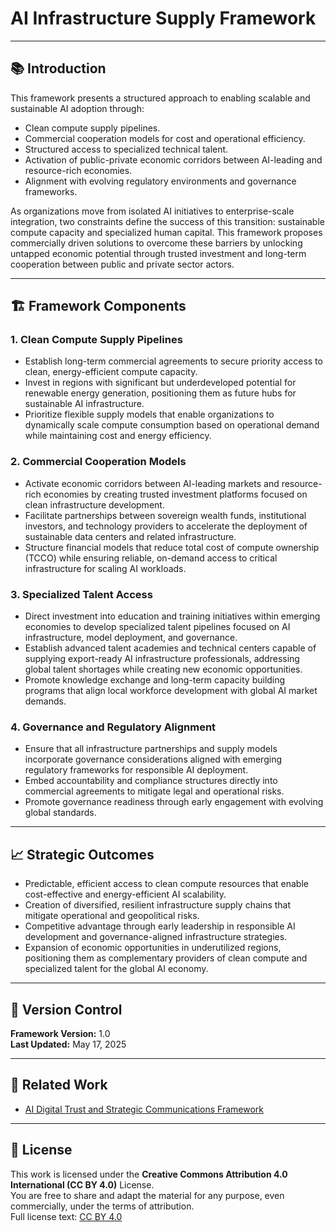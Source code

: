 # AI Infrastructure Supply Framework

---

## 📚 Introduction

This framework presents a structured approach to enabling scalable and sustainable AI adoption through:

- Clean compute supply pipelines.  
- Commercial cooperation models for cost and operational efficiency.  
- Structured access to specialized technical talent.  
- Activation of public-private economic corridors between AI-leading and resource-rich economies.  
- Alignment with evolving regulatory environments and governance frameworks.

As organizations move from isolated AI initiatives to enterprise-scale integration, two constraints define the success of this transition: sustainable compute capacity and specialized human capital. This framework proposes commercially driven solutions to overcome these barriers by unlocking untapped economic potential through trusted investment and long-term cooperation between public and private sector actors.

---

## 🏗️ Framework Components

### 1. Clean Compute Supply Pipelines

- Establish long-term commercial agreements to secure priority access to clean, energy-efficient compute capacity.  
- Invest in regions with significant but underdeveloped potential for renewable energy generation, positioning them as future hubs for sustainable AI infrastructure.  
- Prioritize flexible supply models that enable organizations to dynamically scale compute consumption based on operational demand while maintaining cost and energy efficiency.  

### 2. Commercial Cooperation Models

- Activate economic corridors between AI-leading markets and resource-rich economies by creating trusted investment platforms focused on clean infrastructure development.  
- Facilitate partnerships between sovereign wealth funds, institutional investors, and technology providers to accelerate the deployment of sustainable data centers and related infrastructure.  
- Structure financial models that reduce total cost of compute ownership (TCCO) while ensuring reliable, on-demand access to critical infrastructure for scaling AI workloads.

### 3. Specialized Talent Access

- Direct investment into education and training initiatives within emerging economies to develop specialized talent pipelines focused on AI infrastructure, model deployment, and governance.  
- Establish advanced talent academies and technical centers capable of supplying export-ready AI infrastructure professionals, addressing global talent shortages while creating new economic opportunities.  
- Promote knowledge exchange and long-term capacity building programs that align local workforce development with global AI market demands.

### 4. Governance and Regulatory Alignment

- Ensure that all infrastructure partnerships and supply models incorporate governance considerations aligned with emerging regulatory frameworks for responsible AI deployment.  
- Embed accountability and compliance structures directly into commercial agreements to mitigate legal and operational risks.  
- Promote governance readiness through early engagement with evolving global standards.

---

## 📈 Strategic Outcomes

- Predictable, efficient access to clean compute resources that enable cost-effective and energy-efficient AI scalability.  
- Creation of diversified, resilient infrastructure supply chains that mitigate operational and geopolitical risks.  
- Competitive advantage through early leadership in responsible AI development and governance-aligned infrastructure strategies.  
- Expansion of economic opportunities in underutilized regions, positioning them as complementary providers of clean compute and specialized talent for the global AI economy.

---

## 📅 Version Control

**Framework Version:** 1.0  
**Last Updated:** May 17, 2025  

---

## 🔗 Related Work

- [AI Digital Trust and Strategic Communications Framework](https://github.com/aleshancira/-digital-trust-framework)

---

## 📖 License

This work is licensed under the **Creative Commons Attribution 4.0 International (CC BY 4.0)** License.  
You are free to share and adapt the material for any purpose, even commercially, under the terms of attribution.  
Full license text: [CC BY 4.0](https://creativecommons.org/licenses/by/4.0/)

